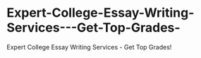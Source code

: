 # Expert-College-Essay-Writing-Services---Get-Top-Grades-
Expert College Essay Writing Services - Get Top Grades!
